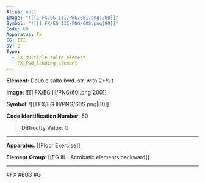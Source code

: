 ```yaml
---
Alias: null
Image: "![[1 FX/EG III/PNG/60I.png|200]]"
Symbol: "![[1 FX/EG III/PNG/60S.png|80]]"
Code: 60
Apparatus: FX
EG: III
DV: G
Type:
  - FX_Multiple_salto_element
  - FX_Fwd_landing_element
---
```

**Element**: Double salto bwd. str. with 2+1⁄2 t.

**Image**:
![[1 FX/EG III/PNG/60I.png|200]]

**Symbol**:
![[1 FX/EG III/PNG/60S.png|80]]

**Code Identification Number**: 60

>**Difficulty Value**: G

___
**Apparatus**: [[Floor Exercise]]

**Element Group**: [[EG III - Acrobatic elements backward]]
___
#FX #EG3 #G
